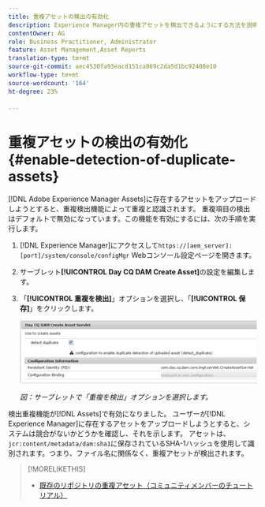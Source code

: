 ```yaml
---
title: 重複アセットの検出の有効化
description: Experience Manager内の重複アセットを検出できるようにする方法を説明します。
contentOwner: AG
role: Business Practitioner, Administrator
feature: Asset Management,Asset Reports
translation-type: tm+mt
source-git-commit: aec4530fa93eacd151ca069c2da5d1bc92408e10
workflow-type: tm+mt
source-wordcount: '164'
ht-degree: 23%

---
```



# 重複アセットの検出の有効化 {#enable-detection-of-duplicate-assets}

[!DNL Adobe Experience Manager Assets]に存在するアセットをアップロードしようとすると、重複検出機能によって重複と認識されます。 重複項目の検出はデフォルトで無効になっています。この機能を有効にするには、次の手順を実行します。

1. [!DNL Experience Manager]にアクセスして`https://[aem_server]:[port]/system/console/configMgr` Webコンソール設定ページを開きます。
1. サーブレット&#x200B;**[!UICONTROL Day CQ DAM Create Asset]**&#x200B;の設定を編集します。
1. 「**[!UICONTROL 重複を検出]**」オプションを選択し、「**[!UICONTROL 保存]**」をクリックします。

   ![サーブレットで「重複項目の検出」オプションを選択](assets/chlimage_1-377.png)

   *図：サーブレットで「重複を検出」オプションを選択します。*

検出重複機能が[!DNL Assets]で有効になりました。 ユーザーが[!DNL Experience Manager]に存在するアセットをアップロードしようとすると、システムは競合がないかどうかを確認し、それを示します。 アセットは、`jcr:content/metadata/dam:sha1`に保存されているSHA-1ハッシュを使用して識別されます。つまり、ファイル名に関係なく、重複アセットが検出されます。

>[!MORELIKETHIS]
>
>* [既存のリポジトリの重複アセット（コミュニティメンバーのチュートリアル）](https://experience-aem.blogspot.com/2019/06/aem-65-find-duplicate-assets-binaries-in-existing-repository.html)

